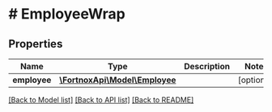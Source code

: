 # # EmployeeWrap

## Properties

Name | Type | Description | Notes
------------ | ------------- | ------------- | -------------
**employee** | [**\FortnoxApi\Model\Employee**](Employee.md) |  | [optional]

[[Back to Model list]](../../README.md#models) [[Back to API list]](../../README.md#endpoints) [[Back to README]](../../README.md)
